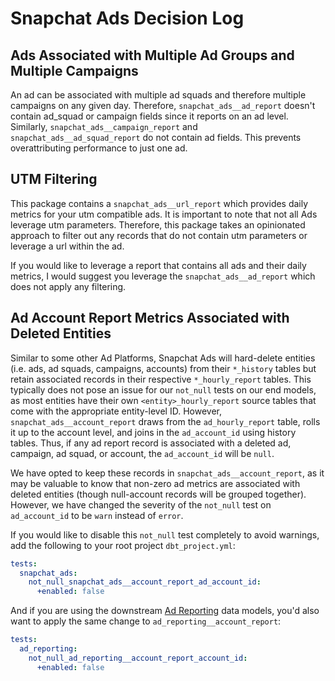 # Snapchat Ads Decision Log
## Ads Associated with Multiple Ad Groups and Multiple Campaigns
An ad can be associated with multiple ad squads and therefore multiple campaigns on any given day. Therefore, `snapchat_ads__ad_report` doesn't contain ad_squad or campaign fields since it reports on an ad level. Similarly, `snapchat_ads__campaign_report` and `snapchat_ads__ad_squad_report` do not contain ad fields. This prevents overattributing performance to just one ad.

## UTM Filtering
This package contains a `snapchat_ads__url_report` which provides daily metrics for your utm compatible ads. It is important to note that not all Ads leverage utm parameters. Therefore, this package takes an opinionated approach to filter out any records that do not contain utm parameters or leverage a url within the ad.

If you would like to leverage a report that contains all ads and their daily metrics, I would suggest you leverage the `snapchat_ads__ad_report` which does not apply any filtering.

## Ad Account Report Metrics Associated with Deleted Entities
Similar to some other Ad Platforms, Snapchat Ads will hard-delete entities (i.e. ads, ad squads, campaigns, accounts) from their `*_history` tables but retain associated records in their respective `*_hourly_report` tables. This typically does not pose an issue for our `not_null` tests on our end models, as most entities have their own `<entity>_hourly_report` source tables that come with the appropriate entity-level ID. However, `snapchat_ads__account_report` draws from the `ad_hourly_report` table, rolls it up to the account level, and joins in the `ad_account_id` using history tables. Thus, if any ad report record is associated with a deleted ad, campaign, ad squad, or account, the `ad_account_id` will be `null`.

We have opted to keep these records in `snapchat_ads__account_report`, as it may be valuable to know that non-zero ad metrics are associated with deleted entities (though null-account records will be grouped together). However, we have changed the severity of the `not_null` test on `ad_account_id` to be `warn` instead of `error`.

If you would like to disable this `not_null` test completely to avoid warnings, add the following to your root project `dbt_project.yml`:
```yml
tests:
  snapchat_ads:
    not_null_snapchat_ads__account_report_ad_account_id:
      +enabled: false
```

And if you are using the downstream [Ad Reporting](https://github.com/fivetran/dbt_ad_reporting/) data models, you'd also want to apply the same change to `ad_reporting__account_report`:
```yml
tests:
  ad_reporting:
    not_null_ad_reporting__account_report_account_id:
      +enabled: false
```